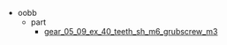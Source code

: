 * oobb
  * part
    * [gear_05_09_ex_40_teeth_sh_m6_grubscrew_m3](oobb/part/gear_05_09_ex_40_teeth_sh_m6_grubscrew_m3)
